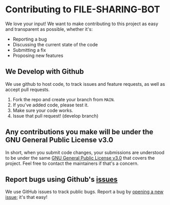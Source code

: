 # Contributing to FILE-SHARING-BOT
We love your input! We want to make contributing to this project as easy and transparent as possible, whether it's:

- Reporting a bug
- Discussing the current state of the code
- Submitting a fix
- Proposing new features

## We Develop with Github
We use github to host code, to track issues and feature requests, as well as accept pull requests.

1. Fork the repo and create your branch from `MAIN`.
2. If you've added code, please test it.
3. Make sure your code works.
4. Issue that pull request! (develop branch)

## Any contributions you make will be under the GNU General Public License v3.0
In short, when you submit code changes, your submissions are understood to be under the same [GNU General Public License v3.0](https://github.com/TitanXBots/FileStore-Bot/blob/main/LICENSE) that covers the project. Feel free to contact the maintainers if that's a concern.

## Report bugs using Github's [issues](https://github.com/TitanXBots/FileStore-Bot/issues)
We use GitHub issues to track public bugs. Report a bug by [opening a new issue](https://github.com/TitanXBots/FileStore-Bot/issues); it's that easy!
